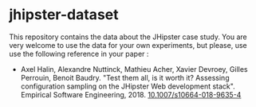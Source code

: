 # jhipster-dataset
This repository contains the data about the JHipster case study. You are very welcome to use the data for your own experiments, but please, use use the following reference in your paper : 

* Axel Halin, Alexandre Nuttinck, Mathieu Acher, Xavier Devroey, Gilles Perrouin, Benoit Baudry. "Test them all, is it worth it? Assessing configuration sampling on the JHipster Web development stack". Empirical Software Engineering, 2018. [10.1007/s10664-018-9635-4](https://doi.org/10.1007/s10664-018-9635-4)
